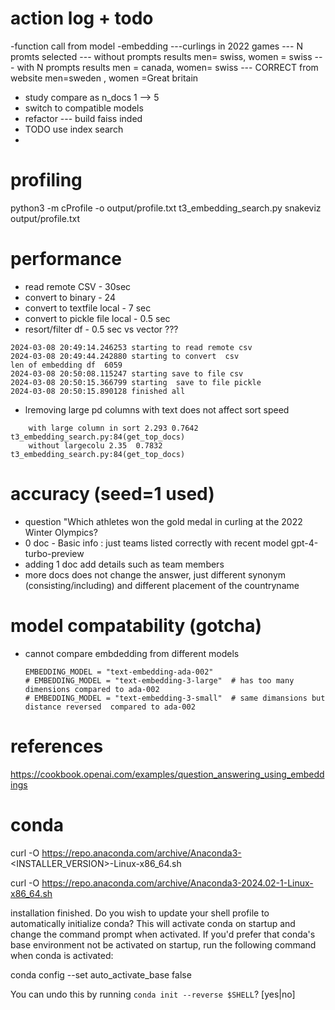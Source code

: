 # action log + todo
-function call from model
-embedding
---curlings  in 2022 games
--- N promts selected
--- without prompts results men= swiss, women = swiss
--- with N prompts results  men = canada, women= swiss
--- CORRECT  from website   men=sweden , women =Great britain

- study compare as n_docs 1 --> 5
- switch to compatible models
- refactor
--- build faiss inded
- TODO use index search 
-

# profiling
python3 -m cProfile -o output/profile.txt t3_embedding_search.py
snakeviz output/profile.txt

# performance
- read remote CSV - 30sec
- convert to binary - 24
- convert to textfile local - 7 sec
- convert to pickle file local - 0.5 sec
- resort/filter  df - 0.5 sec vs vector ???
```
2024-03-08 20:49:14.246253 starting to read remote csv
2024-03-08 20:49:44.242880 starting to convert  csv
len of embedding df  6059
2024-03-08 20:50:08.115247 starting save to file csv
2024-03-08 20:50:15.366799 starting  save to file pickle
2024-03-08 20:50:15.890128 finished all
```
- lremoving large pd columns with text does not affect sort speed
```
    with large column in sort 2.293	0.7642	t3_embedding_search.py:84(get_top_docs)
    without largecolu 2.35	0.7832	t3_embedding_search.py:84(get_top_docs)
```

# accuracy (seed=1 used)
- question "Which athletes won the gold medal in curling at the 2022 Winter Olympics?
- 0 doc -  Basic info :   just teams listed correctly with recent model  gpt-4-turbo-preview
- adding 1 doc   add details such as team members
- more  docs   does not change the answer, just different synonym (consisting/including) and different placement of the countryname

# model compatability (gotcha)
- cannot compare embdedding from different models
    ```
    EMBEDDING_MODEL = "text-embedding-ada-002"
    # EMBEDDING_MODEL = "text-embedding-3-large"  # has too many dimensions compared to ada-002
    # EMBEDDING_MODEL = "text-embedding-3-small"  # same dimansions but distance reversed  compared to ada-002
    ```

# references
https://cookbook.openai.com/examples/question_answering_using_embeddings

# conda
curl -O https://repo.anaconda.com/archive/Anaconda3-<INSTALLER_VERSION>-Linux-x86_64.sh

curl -O  https://repo.anaconda.com/archive/Anaconda3-2024.02-1-Linux-x86_64.sh

installation finished.
Do you wish to update your shell profile to automatically initialize conda?
This will activate conda on startup and change the command prompt when activated.
If you'd prefer that conda's base environment not be activated on startup,
   run the following command when conda is activated:

conda config --set auto_activate_base false

You can undo this by running `conda init --reverse $SHELL`? [yes|no]